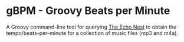 # gBPM - Groovy Beats per Minute

A Groovy command-line tool for querying [The Echo Nest](http://www.echonest.com) to obtain the tempo/beats-per-minute
for a collection of music files (mp3 and m4a).